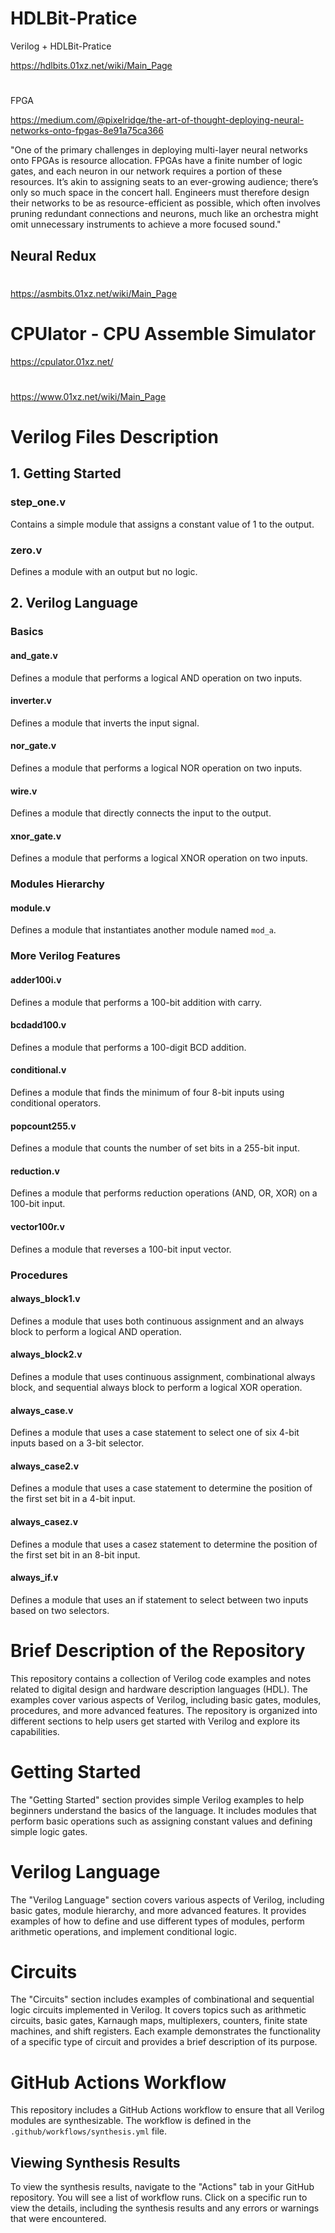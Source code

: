 # HDLBit-Pratice

Verilog + HDLBit-Pratice

https://hdlbits.01xz.net/wiki/Main_Page

# 

FPGA

https://medium.com/@pixelridge/the-art-of-thought-deploying-neural-networks-onto-fpgas-8e91a75ca366

"One of the primary challenges in deploying multi-layer neural networks onto FPGAs is resource allocation. FPGAs have a finite number of logic gates, and each neuron in our network requires a portion of these resources. It’s akin to assigning seats to an ever-growing audience; there’s only so much space in the concert hall. Engineers must therefore design their networks to be as resource-efficient as possible, which often involves pruning redundant connections and neurons, much like an orchestra might omit unnecessary instruments to achieve a more focused sound."

## Neural Redux

# 

https://asmbits.01xz.net/wiki/Main_Page


# CPUlator - CPU Assemble Simulator

https://cpulator.01xz.net/

#

https://www.01xz.net/wiki/Main_Page

# Verilog Files Description

## 1. Getting Started

### step_one.v
Contains a simple module that assigns a constant value of 1 to the output.

### zero.v
Defines a module with an output but no logic.

## 2. Verilog Language

### Basics

#### and_gate.v
Defines a module that performs a logical AND operation on two inputs.

#### inverter.v
Defines a module that inverts the input signal.

#### nor_gate.v
Defines a module that performs a logical NOR operation on two inputs.

#### wire.v
Defines a module that directly connects the input to the output.

#### xnor_gate.v
Defines a module that performs a logical XNOR operation on two inputs.

### Modules Hierarchy

#### module.v
Defines a module that instantiates another module named `mod_a`.

### More Verilog Features

#### adder100i.v
Defines a module that performs a 100-bit addition with carry.

#### bcdadd100.v
Defines a module that performs a 100-digit BCD addition.

#### conditional.v
Defines a module that finds the minimum of four 8-bit inputs using conditional operators.

#### popcount255.v
Defines a module that counts the number of set bits in a 255-bit input.

#### reduction.v
Defines a module that performs reduction operations (AND, OR, XOR) on a 100-bit input.

#### vector100r.v
Defines a module that reverses a 100-bit input vector.

### Procedures

#### always_block1.v
Defines a module that uses both continuous assignment and an always block to perform a logical AND operation.

#### always_block2.v
Defines a module that uses continuous assignment, combinational always block, and sequential always block to perform a logical XOR operation.

#### always_case.v
Defines a module that uses a case statement to select one of six 4-bit inputs based on a 3-bit selector.

#### always_case2.v
Defines a module that uses a case statement to determine the position of the first set bit in a 4-bit input.

#### always_casez.v
Defines a module that uses a casez statement to determine the position of the first set bit in an 8-bit input.

#### always_if.v
Defines a module that uses an if statement to select between two inputs based on two selectors.

# Brief Description of the Repository

This repository contains a collection of Verilog code examples and notes related to digital design and hardware description languages (HDL). The examples cover various aspects of Verilog, including basic gates, modules, procedures, and more advanced features. The repository is organized into different sections to help users get started with Verilog and explore its capabilities.

# Getting Started

The "Getting Started" section provides simple Verilog examples to help beginners understand the basics of the language. It includes modules that perform basic operations such as assigning constant values and defining simple logic gates.

# Verilog Language

The "Verilog Language" section covers various aspects of Verilog, including basic gates, module hierarchy, and more advanced features. It provides examples of how to define and use different types of modules, perform arithmetic operations, and implement conditional logic.

# Circuits

The "Circuits" section includes examples of combinational and sequential logic circuits implemented in Verilog. It covers topics such as arithmetic circuits, basic gates, Karnaugh maps, multiplexers, counters, finite state machines, and shift registers. Each example demonstrates the functionality of a specific type of circuit and provides a brief description of its purpose.

# GitHub Actions Workflow

This repository includes a GitHub Actions workflow to ensure that all Verilog modules are synthesizable. The workflow is defined in the `.github/workflows/synthesis.yml` file.

## Viewing Synthesis Results

To view the synthesis results, navigate to the "Actions" tab in your GitHub repository. You will see a list of workflow runs. Click on a specific run to view the details, including the synthesis results and any errors or warnings that were encountered.
